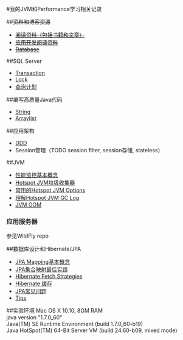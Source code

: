 #我的JVM和Performance学习相关记录

##~~资料和博客资源~~
* ~~[阅读资料（包括书籍和文章）](java_readings.md)~~
* ~~[应用开发阅读资料](readings_of_app_development.md)~~
* ~~[Database](db/database_readings.md)~~

##SQL Server
* [Transaction](sql_server_事务.md)
* [Lock](sql_server_锁.md)
* [查询计划](sql_sever查询计划)

##编写高质量Java代码
* [String](better_code_-_string.md)
* [Arraylist](arraylist.md)

##应用架构
* [DDD](ddd_architecture.md)
* Session管理（TODO session filter, session存储, stateless）

##JVM
* [性能监控基本概念](性能监控基础.md)
* [Hotspot JVM垃圾收集器](jvm_collectors.md)
* [常用的Hotspot JVM Options](jvm_options.md)
* [理解Hotspot JVM GC Log](understanding_jvm_gc_log.md)
* [JVM OOM](JVM_OOM_Errors.md)

### 应用服务器

参见WildFly repo
	
##数据库设计和Hibernate/JPA
* [JPA Mapping基本概念](jpa_mappings.md)
* [JPA集合映射最佳实践](jpa_collection_bp.md)
* [Hibernate Fetch Strategies](hibernate_fetching_strategies.md)
* [Hibernate 缓存](hibernate_note.md)
* [JPA常见问题](jpa_issues.md)
* [Tips](jpa_tips.md)

##实验环境
Mac OS X 10.10, 8GM RAM <br />
java version "1.7.0_60" <br />
Java(TM) SE Runtime Environment (build 1.7.0_60-b19) <br />
Java HotSpot(TM) 64-Bit Server VM (build 24.60-b09, mixed mode) <br />

